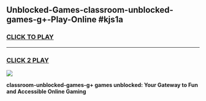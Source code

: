
## Unblocked-Games-classroom-unblocked-games-g+-Play-Online #kjs1a
<h3>
<a href="https://news.freeplayer.one?title=classroom-unblocked-games-g+&ref=3">CLICK TO PLAY</a></h3>
<hr>

<h3>
<a href="https://news.freeplayer.one?title=classroom-unblocked-games-g+&ref=3">CLICK 2 PLAY</a>
  
</h3>

<a href="https://news.freeplayer.one?title=classroom-unblocked-games-g+&ref=3"><img src="https://clearcache.store/games.png"></a>


**classroom-unblocked-games-g+ games unblocked: Your Gateway to Fun and Accessible Online Gaming**
